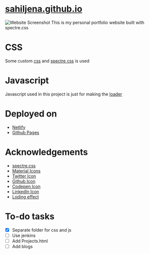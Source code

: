 # [sahiljena.github.io](https://sahiljena.github.io/)

<img src="https://i.ibb.co/Kx1KtFc/Screenshot-2021-02-20-172317.png" alt="Website Screenshot">
This is my personal portfolio website built with spectre.css



# CSS
Some custom [css](https://sahiljena.github.io/static/css/style.css) and [spectre css](https://picturepan2.github.io/spectre/) is used

# Javascript
Javascript used in this project is just for making the [loader](https://sahiljena.github.io/static/js/loader.js)

# Deployed on
- [Netlify](https://sahiljena.netlify.app/)
- [Github Pages](https://sahiljena.github.io/)

# Acknowledgements
- [spectre.css](https://picturepan2.github.io/spectre/)
- [Material Icons](https://material.io/resources/icons/?style=baseline)
- [Twitter Icon](https://image.flaticon.com/icons/png/512/23/23931.png)
- [Github Icon](https://github.githubassets.com/images/modules/logos_page/GitHub-Mark.png)
- [Codepen Icon](https://cdn0.iconfinder.com/data/icons/social-media-2091/100/social-32-512.png)
- [LinkedIn Icon](https://jaewon.design/asset/linkedin.png)
- [Loding effect](https://codepen.io/jlsgl)

# To-do tasks
- [x] Separate folder for css and js
- [ ] Use jenkins
- [ ] Add Projects.html
- [ ] Add blogs

